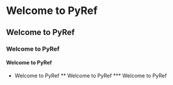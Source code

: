 # Welcome to PyRef
## Welcome to PyRef
### Welcome to PyRef
#### Welcome to PyRef

* Welcome to PyRef
** Welcome to PyRef
*** Welcome to PyRef
